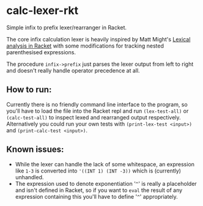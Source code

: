 # calc-lexer-rkt
Simple infix to prefix lexer/rearranger in Racket.

The core infix calculation lexer is heavily inspired by Matt Might's [Lexical analysis in Racket](https://matt.might.net/articles/lexers-in-racket/) with some modifications for tracking nested parenthesised expressions.

The procedure `infix->prefix` just parses the lexer output from left to right and doesn't really handle operator precedence at all.

## How to run:
Currently there is no friendly command line interface to the program, so you'll have to load the file into the Racket repl and run `(lex-test-all)` or `(calc-test-all)` to inspect lexed and rearranged output respectively. Alternatively you could run your own tests with `(print-lex-test <input>)` and `(print-calc-test <input>)`.

## Known issues:
- While the lexer can handle the lack of some whitespace, an expression like `1-3` is converted into `'((INT 1) (INT -3))` which is (currently) unhandled.
- The expression used to denote exponentiation '`^`' is really a placeholder and isn't defined in Racket, so if you want to `eval` the result of any expression containing this you'll have to define '`^`' appropriately.
